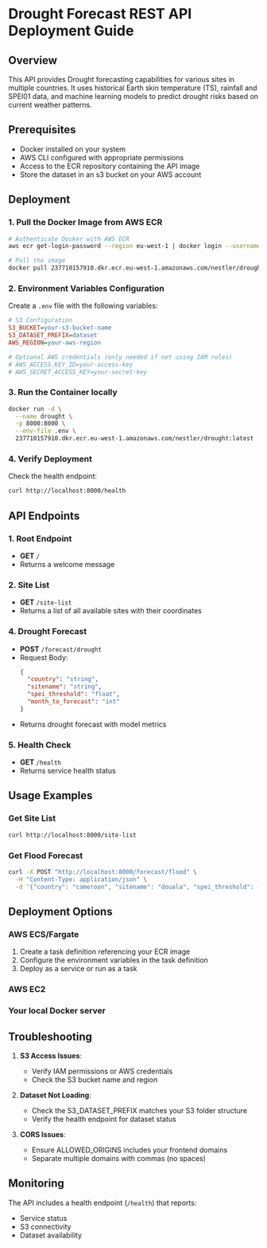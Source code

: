 # Drought Forecast REST API Deployment Guide

## Overview
This API provides Drought forecasting capabilities for various sites in multiple countries. It uses historical Earth skin temperature (TS), rainfall and SPEI01 data, and machine learning models to predict drought risks based on current weather patterns.

## Prerequisites
- Docker installed on your system
- AWS CLI configured with appropriate permissions
- Access to the ECR repository containing the API image
- Store the dataset in an s3 bucket on your AWS account

## Deployment

### 1. Pull the Docker Image from AWS ECR
```bash
# Authenticate Docker with AWS ECR
aws ecr get-login-password --region eu-west-1 | docker login --username AWS --password-stdin 237710157910.dkr.ecr.eu-west-1.amazonaws.com

# Pull the image
docker pull 237710157910.dkr.ecr.eu-west-1.amazonaws.com/nestler/drought:latest
```

### 2. Environment Variables Configuration
Create a `.env` file with the following variables:

```ini
# S3 Configuration
S3_BUCKET=your-s3-bucket-name
S3_DATASET_PREFIX=dataset
AWS_REGION=your-aws-region

# Optional AWS credentials (only needed if not using IAM roles)
# AWS_ACCESS_KEY_ID=your-access-key
# AWS_SECRET_ACCESS_KEY=your-secret-key
```

### 3. Run the Container locally
```bash
docker run -d \
  --name drought \
  -p 8000:8000 \
  --env-file .env \
  237710157910.dkr.ecr.eu-west-1.amazonaws.com/nestler/drought:latest
```

### 4. Verify Deployment
Check the health endpoint:
```bash
curl http://localhost:8000/health
```

## API Endpoints

### 1. Root Endpoint
- **GET** `/`
- Returns a welcome message

### 2. Site List
- **GET** `/site-list`
- Returns a list of all available sites with their coordinates

### 4. Drought Forecast
- **POST** `/forecast/drought`
- Request Body:
  ```json
  {
    "country": "string",
    "sitename": "string",
    "spei_threshold": "float",
    "month_to_forecast": "int"
  }
  ```
- Returns drought forecast with model metrics

### 5. Health Check
- **GET** `/health`
- Returns service health status

## Usage Examples

### Get Site List
```bash
curl http://localhost:8000/site-list
```

### Get Flood Forecast
```bash
curl -X POST "http://localhost:8000/forecast/flood" \
  -H "Content-Type: application/json" \
  -d '{"country": "cameroon", "sitename": "douala", "spei_threshold": -1.0, "month_to_forcast": 10}'
```

## Deployment Options

### AWS ECS/Fargate
1. Create a task definition referencing your ECR image
2. Configure the environment variables in the task definition
3. Deploy as a service or run as a task

### AWS EC2 

### Your local Docker server

## Troubleshooting

1. **S3 Access Issues**:
   - Verify IAM permissions or AWS credentials
   - Check the S3 bucket name and region

2. **Dataset Not Loading**:
   - Check the S3_DATASET_PREFIX matches your S3 folder structure
   - Verify the health endpoint for dataset status

3. **CORS Issues**:
   - Ensure ALLOWED_ORIGINS includes your frontend domains
   - Separate multiple domains with commas (no spaces)

## Monitoring
The API includes a health endpoint (`/health`) that reports:
- Service status
- S3 connectivity
- Dataset availability

